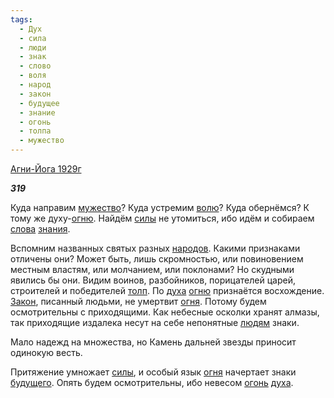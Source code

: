 ```yaml
---
tags:
  - Дух
  - сила
  - люди
  - знак
  - слово
  - воля
  - народ
  - закон
  - будущее
  - знание
  - огонь
  - толпа
  - мужество
---
```

[Агни-Йога 1929г](https://127.0.0.1:4002/agni/1929)

___319___

Куда направим [мужество](../../../tags/#мужество)? Куда устремим [волю](../../../tags/#воля)? Куда обернёмся? К тому же духу-[огню](../../../tags/#[огонь](../../../tags/#огонь)). Найдём [силы](../../../tags/#сила) не утомиться, ибо идём и собираем [слова](../../../tags/#слово) [знания](../../../tags/#знание).   

Вспомним названных святых разных [народов](../../../tags/#народ). Какими признаками отличены они? Может быть, лишь скромностью, или повиновением местным властям, или молчанием, или поклонами? Но скудными явились бы они. Видим воинов, разбойников, порицателей царей, строителей и победителей [толп](../../../tags/#толпа). По [духа](../../../tags/#Дух) [огню](../../../tags/#[огонь](../../../tags/#огонь)) признаётся восхождение. [Закон](../../../tags/#закон), писанный людьми, не умертвит [огня](../../../tags/#[огонь](../../../tags/#огонь)). Потому будем осмотрительны с приходящими. Как небесные осколки хранят алмазы, так приходящие издалека несут на себе непонятные [людям](../../../tags/#люди) знаки.   

Мало надежд на множества, но Камень дальней звезды приносит одинокую весть.   

Притяжение умножает [силы](../../../tags/#сила), и особый язык [огня](../../../tags/#[огонь](../../../tags/#огонь)) начертает знаки [будущего](../../../tags/#будущее). Опять будем осмотрительны, ибо невесом [огонь](../../../tags/#огонь) [духа](../../../tags/#Дух).